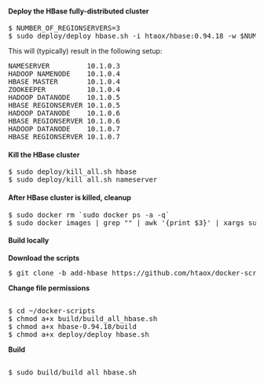 #### Deploy the HBase fully-distributed cluster

<pre>
$ NUMBER_OF_REGIONSERVERS=3
$ sudo deploy/deploy_hbase.sh -i htaox/hbase:0.94.18 -w $NUMBER_OF_REGIONSERVERS
</pre>

This will (typically) result in the following setup:

<pre>
NAMESERVER         10.1.0.3
HADOOP NAMENODE    10.1.0.4
HBASE MASTER       10.1.0.4
ZOOKEEPER          10.1.0.4
HADOOP DATANODE    10.1.0.5
HBASE REGIONSERVER 10.1.0.5
HADOOP DATANODE    10.1.0.6
HBASE REGIONSERVER 10.1.0.6
HADOOP DATANODE    10.1.0.7
HBASE REGIONSERVER 10.1.0.7
</pre>

#### Kill the HBase cluster

<pre>
$ sudo deploy/kill_all.sh hbase
$ sudo deploy/kill_all.sh nameserver
</pre>

#### After HBase cluster is killed, cleanup
<pre>
$ sudo docker rm `sudo docker ps -a -q`
$ sudo docker images | grep "<none>" | awk '{print $3}' | xargs sudo docker rmi
</pre>

#### Build locally

__Download the scripts__
<pre>
$ git clone -b add-hbase https://github.com/htaox/docker-scripts.git
</pre>

__Change file permissions__
<pre>    
$ cd ~/docker-scripts
$ chmod a+x build/build_all_hbase.sh
$ chmod a+x hbase-0.94.18/build
$ chmod a+x deploy/deploy_hbase.sh
</pre>

__Build__
<pre>    
$ sudo build/build_all_hbase.sh
</pre>

